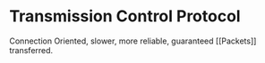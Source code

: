 # Transmission Control Protocol

Connection Oriented, slower, more reliable, guaranteed [[Packets]] transferred.